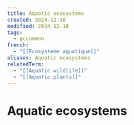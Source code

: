 ```yaml
---
title: Aquatic ecosystems
created: 2024-12-18
modified: 2024-12-18
tags:
  - gccommon
french:
  - "[[Ecosysteme aquatique]]"
aliases: Aquatic ecosystems
relatedTerm:
  - "[[Aquatic wildlife]]"
  - "[[Aquatic plants]]"
---
```

# Aquatic ecosystems
